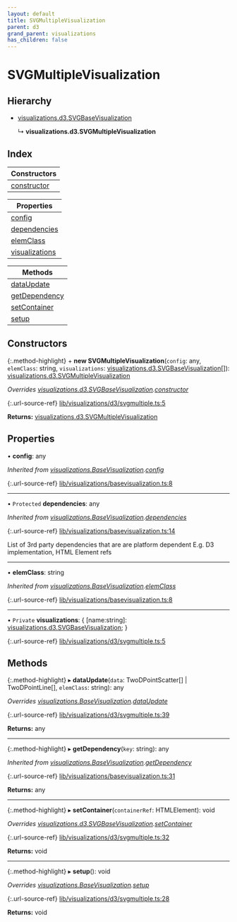 ```yaml
---
layout: default
title: SVGMultipleVisualization
parent: d3
grand_parent: visualizations
has_children: false
---
```


# SVGMultipleVisualization

## Hierarchy

* [visualizations.d3.SVGBaseVisualization](/docs/classes/visualizations_d3_svgbasevisualization)

  ↳ **visualizations.d3.SVGMultipleVisualization**

## Index

| Constructors |
|-----------|
| [constructor](#constructor) |

| Properties |
|-----------|
| [config](#config) |
| [dependencies](#dependencies) |
| [elemClass](#elemclass) |
| [visualizations](#visualizations) |

| Methods |
|-----------|
| [dataUpdate](#dataupdate) |
| [getDependency](#getdependency) |
| [setContainer](#setcontainer) |
| [setup](#setup) |

## Constructors

{:.method-highlight}
\+ **new SVGMultipleVisualization**(`config`: any, `elemClass`: string, `visualizations`: [visualizations.d3.SVGBaseVisualization](/docs/classes/visualizations_d3_svgbasevisualization)[]): [visualizations.d3.SVGMultipleVisualization](/docs/classes/visualizations_d3_svgmultiplevisualization)

*Overrides [visualizations.d3.SVGBaseVisualization](/docs/classes/visualizations_d3_svgbasevisualization).[constructor](/docs/classes/visualizations_d3_svgbasevisualization#constructor)*

{:.url-source-ref}
[lib/visualizations/d3/svgmultiple.ts:5](https://github.com/ascentcore/dataspot/blob/b02167c/lib/visualizations/d3/svgmultiple.ts#L5)

**Returns:** [visualizations.d3.SVGMultipleVisualization](/docs/classes/visualizations_d3_svgmultiplevisualization)

## Properties

•  **config**: any

*Inherited from [visualizations.BaseVisualization](/docs/classes/visualizations_basevisualization).[config](/docs/classes/visualizations_basevisualization#config)*

{:.url-source-ref}
[lib/visualizations/basevisualization.ts:8](https://github.com/ascentcore/dataspot/blob/b02167c/lib/visualizations/basevisualization.ts#L8)

___

• `Protected` **dependencies**: any

*Inherited from [visualizations.BaseVisualization](/docs/classes/visualizations_basevisualization).[dependencies](/docs/classes/visualizations_basevisualization#dependencies)*

{:.url-source-ref}
[lib/visualizations/basevisualization.ts:14](https://github.com/ascentcore/dataspot/blob/b02167c/lib/visualizations/basevisualization.ts#L14)

List of 3rd party dependencies that are are platform dependent
E.g. D3 implementation, HTML Element refs

___

•  **elemClass**: string

*Inherited from [visualizations.BaseVisualization](/docs/classes/visualizations_basevisualization).[elemClass](/docs/classes/visualizations_basevisualization#elemclass)*

{:.url-source-ref}
[lib/visualizations/basevisualization.ts:8](https://github.com/ascentcore/dataspot/blob/b02167c/lib/visualizations/basevisualization.ts#L8)

___

• `Private` **visualizations**: { [name:string]: [visualizations.d3.SVGBaseVisualization](/docs/classes/visualizations_d3_svgbasevisualization);  }

{:.url-source-ref}
[lib/visualizations/d3/svgmultiple.ts:5](https://github.com/ascentcore/dataspot/blob/b02167c/lib/visualizations/d3/svgmultiple.ts#L5)

## Methods

{:.method-highlight}
▸ **dataUpdate**(`data`: TwoDPointScatter[] \| TwoDPointLine[], `elemClass`: string): any

*Overrides [visualizations.BaseVisualization](/docs/classes/visualizations_basevisualization).[dataUpdate](/docs/classes/visualizations_basevisualization#dataupdate)*

{:.url-source-ref}
[lib/visualizations/d3/svgmultiple.ts:39](https://github.com/ascentcore/dataspot/blob/b02167c/lib/visualizations/d3/svgmultiple.ts#L39)

**Returns:** any

___

{:.method-highlight}
▸ **getDependency**(`key`: string): any

*Inherited from [visualizations.BaseVisualization](/docs/classes/visualizations_basevisualization).[getDependency](/docs/classes/visualizations_basevisualization#getdependency)*

{:.url-source-ref}
[lib/visualizations/basevisualization.ts:31](https://github.com/ascentcore/dataspot/blob/b02167c/lib/visualizations/basevisualization.ts#L31)

**Returns:** any

___

{:.method-highlight}
▸ **setContainer**(`containerRef`: HTMLElement): void

*Overrides [visualizations.d3.SVGBaseVisualization](/docs/classes/visualizations_d3_svgbasevisualization).[setContainer](/docs/classes/visualizations_d3_svgbasevisualization#setcontainer)*

{:.url-source-ref}
[lib/visualizations/d3/svgmultiple.ts:32](https://github.com/ascentcore/dataspot/blob/b02167c/lib/visualizations/d3/svgmultiple.ts#L32)

**Returns:** void

___

{:.method-highlight}
▸ **setup**(): void

*Overrides [visualizations.BaseVisualization](/docs/classes/visualizations_basevisualization).[setup](/docs/classes/visualizations_basevisualization#setup)*

{:.url-source-ref}
[lib/visualizations/d3/svgmultiple.ts:28](https://github.com/ascentcore/dataspot/blob/b02167c/lib/visualizations/d3/svgmultiple.ts#L28)

**Returns:** void
